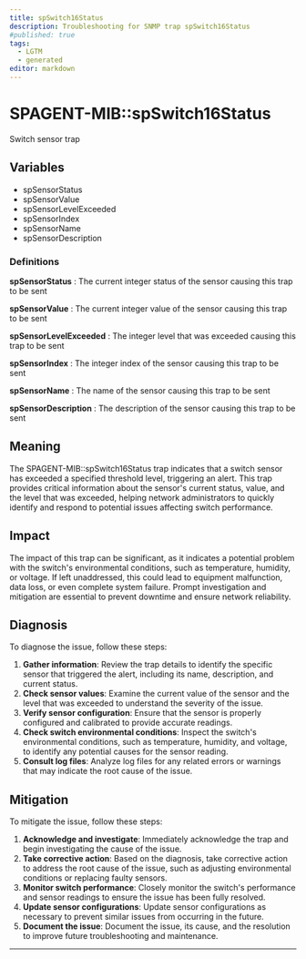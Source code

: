 ```yaml
---
title: spSwitch16Status
description: Troubleshooting for SNMP trap spSwitch16Status
#published: true
tags:
  - LGTM
  - generated
editor: markdown
---
```


# SPAGENT-MIB::spSwitch16Status 

Switch sensor trap 


## Variables


  - spSensorStatus
  - spSensorValue
  - spSensorLevelExceeded
  - spSensorIndex
  - spSensorName
  - spSensorDescription 

### Definitions 


**spSensorStatus** 
: The current integer status of the sensor causing this trap to be sent 

**spSensorValue** 
: The current integer value of the sensor causing this trap to be sent 

**spSensorLevelExceeded** 
: The integer level that was exceeded causing this trap to be sent 

**spSensorIndex** 
: The integer index of the sensor causing this trap to be sent 

**spSensorName** 
: The name of the sensor causing this trap to be sent 

**spSensorDescription** 
: The description of the sensor causing this trap to be sent 


## Meaning

The SPAGENT-MIB::spSwitch16Status trap indicates that a switch sensor has exceeded a specified threshold level, triggering an alert. This trap provides critical information about the sensor's current status, value, and the level that was exceeded, helping network administrators to quickly identify and respond to potential issues affecting switch performance.

## Impact

The impact of this trap can be significant, as it indicates a potential problem with the switch's environmental conditions, such as temperature, humidity, or voltage. If left unaddressed, this could lead to equipment malfunction, data loss, or even complete system failure. Prompt investigation and mitigation are essential to prevent downtime and ensure network reliability.

## Diagnosis

To diagnose the issue, follow these steps:

1. **Gather information**: Review the trap details to identify the specific sensor that triggered the alert, including its name, description, and current status.
2. **Check sensor values**: Examine the current value of the sensor and the level that was exceeded to understand the severity of the issue.
3. **Verify sensor configuration**: Ensure that the sensor is properly configured and calibrated to provide accurate readings.
4. **Check switch environmental conditions**: Inspect the switch's environmental conditions, such as temperature, humidity, and voltage, to identify any potential causes for the sensor reading.
5. **Consult log files**: Analyze log files for any related errors or warnings that may indicate the root cause of the issue.

## Mitigation

To mitigate the issue, follow these steps:

1. **Acknowledge and investigate**: Immediately acknowledge the trap and begin investigating the cause of the issue.
2. **Take corrective action**: Based on the diagnosis, take corrective action to address the root cause of the issue, such as adjusting environmental conditions or replacing faulty sensors.
3. **Monitor switch performance**: Closely monitor the switch's performance and sensor readings to ensure the issue has been fully resolved.
4. **Update sensor configurations**: Update sensor configurations as necessary to prevent similar issues from occurring in the future.
5. **Document the issue**: Document the issue, its cause, and the resolution to improve future troubleshooting and maintenance.
---




